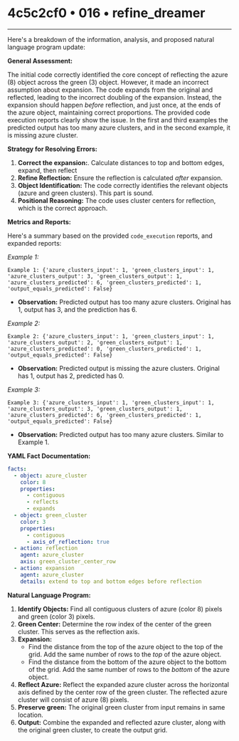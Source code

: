 # 4c5c2cf0 • 016 • refine_dreamer

---
Here's a breakdown of the information, analysis, and proposed natural language program update:

**General Assessment:**

The initial code correctly identified the core concept of reflecting the azure (8) object across the green (3) object. However, it made an incorrect assumption about expansion. The code expands from the original and reflected, leading to the incorrect doubling of the expansion. Instead, the expansion should happen *before* reflection, and just once, at the ends of the azure object, maintaining correct proportions. The provided code execution reports clearly show the issue. In the first and third examples the predicted output has too many azure clusters, and in the second example, it is missing azure cluster.

**Strategy for Resolving Errors:**

1.  **Correct the expansion:**. Calculate distances to top and bottom edges, expand, then reflect
2.  **Refine Reflection:** Ensure the reflection is calculated *after* expansion.
3.  **Object Identification:** The code correctly identifies the relevant objects (azure and green clusters). This part is sound.
4.  **Positional Reasoning:** The code uses cluster centers for reflection, which is the correct approach.

**Metrics and Reports:**

Here's a summary based on the provided `code_execution` reports, and expanded reports:

*Example 1:*

```
Example 1: {'azure_clusters_input': 1, 'green_clusters_input': 1, 'azure_clusters_output': 3, 'green_clusters_output': 1, 'azure_clusters_predicted': 6, 'green_clusters_predicted': 1, 'output_equals_predicted': False}
```

*   **Observation:** Predicted output has too many azure clusters. Original has 1, output has 3, and the prediction has 6.

*Example 2:*

```
Example 2: {'azure_clusters_input': 1, 'green_clusters_input': 1, 'azure_clusters_output': 2, 'green_clusters_output': 1, 'azure_clusters_predicted': 0, 'green_clusters_predicted': 1, 'output_equals_predicted': False}
```

*   **Observation:** Predicted output is missing the azure clusters. Original has 1, output has 2, predicted has 0.

*Example 3:*

```
Example 3: {'azure_clusters_input': 1, 'green_clusters_input': 1, 'azure_clusters_output': 3, 'green_clusters_output': 1, 'azure_clusters_predicted': 6, 'green_clusters_predicted': 1, 'output_equals_predicted': False}
```

*   **Observation:**  Predicted output has too many azure clusters. Similar to Example 1.

**YAML Fact Documentation:**

```yaml
facts:
  - object: azure_cluster
    color: 8
    properties:
      - contiguous
      - reflects
      - expands
  - object: green_cluster
    color: 3
    properties:
      - contiguous
      - axis_of_reflection: true
  - action: reflection
    agent: azure_cluster
    axis: green_cluster_center_row
  - action: expansion
    agent: azure_cluster
    details: extend to top and bottom edges before reflection
```

**Natural Language Program:**

1.  **Identify Objects:** Find all contiguous clusters of azure (color 8) pixels and green (color 3) pixels.
2.  **Green Center:** Determine the row index of the center of the green cluster. This serves as the reflection axis.
3. **Expansion:**
   *   Find the distance from the top of the azure object to the top of the grid. Add the same number of rows to the *top* of the azure object.
   *   Find the distance from the bottom of the azure object to the bottom of the grid. Add the same number of rows to the *bottom* of the azure object.
4.  **Reflect Azure:** Reflect the expanded azure cluster across the horizontal axis defined by the center row of the green cluster. The reflected azure cluster will consist of azure (8) pixels.
5. **Preserve green:** The original green cluster from input remains in same location.
6.  **Output:** Combine the expanded and reflected azure cluster, along with the original green cluster, to create the output grid.


